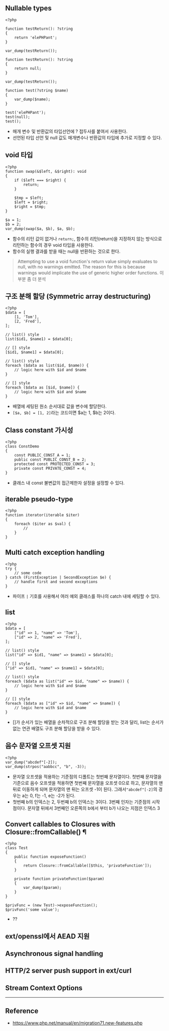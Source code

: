 ## Nullable types
```
<?php

function testReturn(): ?string
{
    return 'elePHPant';
}

var_dump(testReturn());

function testReturn(): ?string
{
    return null;
}

var_dump(testReturn());

function test(?string $name)
{
    var_dump($name);
}

test('elePHPant');
test(null);
test();
```
- 매개 변수 및 반환값의 타입선언에 ? 접두사를 붙여서 사용한다.
- 선언된 타입 선언 및 null 값도 매개변수나 반환값의 타입에 추가로 지정할 수 있다.

## void 타입
```
<?php
function swap(&$left, &$right): void
{
    if ($left === $right) {
        return;
    }

    $tmp = $left;
    $left = $right;
    $right = $tmp;
}

$a = 1;
$b = 2;
var_dump(swap($a, $b), $a, $b);
```
- 함수의 리턴 값이 없거나 `return;`, 함수의 리턴(return)을 지정하지 않는 방식으로 리턴하는 함수의 경우 void 타입을 사용한다.
- 함수의 실행 결과를 받을 때는 null을 반환하는 것으로 한다.
> Attempting to use a void function's return value simply evaluates to null, with no warnings emitted. The reason for this is because warnings would implicate the use of generic higher order functions. 이 부분 좀 더 분석

## 구조 분해 할당 (Symmetric array destructuring)
```
<?php
$data = [
    [1, 'Tom'],
    [2, 'Fred'],
];

// list() style
list($id1, $name1) = $data[0];

// [] style
[$id1, $name1] = $data[0];

// list() style
foreach ($data as list($id, $name)) {
    // logic here with $id and $name
}

// [] style
foreach ($data as [$id, $name]) {
    // logic here with $id and $name
}
```
- 배열에 세팅된 원소 순서대로 값을 변수에 할당한다.
- `[$a, $b] = [1, 2]`라는 코드이면 $a는 1, $b는 2이다.

## Class constant 가시성
```
<?php
class ConstDemo
{
    const PUBLIC_CONST_A = 1;
    public const PUBLIC_CONST_B = 2;
    protected const PROTECTED_CONST = 3;
    private const PRIVATE_CONST = 4;
}
```
- 클래스 내 const 불변값의 접근제한자 설정을 설정할 수 있다.

## iterable pseudo-type
```
<?php
function iterator(iterable $iter)
{
    foreach ($iter as $val) {
        //
    }
}
```

## Multi catch exception handling
```
<?php
try {
    // some code
} catch (FirstException | SecondException $e) {
    // handle first and second exceptions
}
```
- 파이프 `|` 기호를 사용해서 여러 예외 클래스를 하나의 catch 내에 세팅할 수 있다.


## list
```
<?php
$data = [
    ["id" => 1, "name" => 'Tom'],
    ["id" => 2, "name" => 'Fred'],
];

// list() style
list("id" => $id1, "name" => $name1) = $data[0];

// [] style
["id" => $id1, "name" => $name1] = $data[0];

// list() style
foreach ($data as list("id" => $id, "name" => $name)) {
    // logic here with $id and $name
}

// [] style
foreach ($data as ["id" => $id, "name" => $name]) {
    // logic here with $id and $name
}
```
- []가 순서가 있는 배열을 순차적으로 구조 분해 할당을 받는 것과 달리, list는 순서가 없는 연관 배열도 구조 분해 할당을 받을 수 있다.

## 음수 문자열 오프셋 지원
```
<?php
var_dump("abcdef"[-2]);
var_dump(strpos("aabbcc", "b", -3));
```
- 문자열 오프셋을 적용하는 기준점의 디폴트는 첫번째 문자열이다. 첫번째 문자열을 기준으로 음수 오프셋을 적용하면 첫번째 문자열을 오프셋 0으로 하고, 문자열의 맨 뒤로 이동하게 되며 문자열의 맨 뒤는 오프셋 -1이 된다. 그래서`"abcdef"[-2]`의 경우는 a는 0, f는 -1, e는 -2가 된다.
- 첫번째 b의 인덱스는 2, 두번째 b의 인덱스는 3이다. 3번째 인자는 기준점의 시작점이다. 문자열 뒤에서 3번째인 오른쪽의 b에서 부터 b가 나오는 지점은 인덱스 3

## Convert callables to Closures with Closure::fromCallable() ¶
```
<?php
class Test
{
    public function exposeFunction()
    {
        return Closure::fromCallable([$this, 'privateFunction']);
    }

    private function privateFunction($param)
    {
        var_dump($param);
    }
}

$privFunc = (new Test)->exposeFunction();
$privFunc('some value');
```
- ??


## ext/openssl에서 AEAD 지원
## Asynchronous signal handling
## HTTP/2 server push support in ext/curl
## Stream Context Options

---

## Reference
- https://www.php.net/manual/en/migration71.new-features.php
